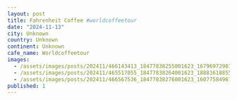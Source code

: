 ```yaml
---
layout: post
title: Fahrenheit Coffee #worldcoffeetour
date: "2024-11-13"
city: Unknown
country: Unknown
continent: Unknown
cafe_name: Worldcoffeetour
images:
  - /assets/images/posts/202411/466143413_18477838255001623_1679697298149666972_n_18126711916391368.jpg
  - /assets/images/posts/202411/465517055_18477838264001623_1888161885584311525_n_18057824506710913.jpg
  - /assets/images/posts/202411/466567536_18477838276001623_160775849670493575_n_18008906588657016.jpg
published: 1
---
```

